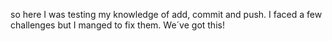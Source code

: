 so here I was testing my knowledge of add, commit and push. I faced a few challenges but I manged to fix them. We´ve got this!